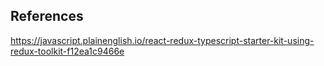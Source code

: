 ## References

https://javascript.plainenglish.io/react-redux-typescript-starter-kit-using-redux-toolkit-f12ea1c9466e
